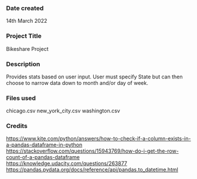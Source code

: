 ### Date created
14th March 2022

### Project Title
Bikeshare Project

### Description
Provides stats based on user input.  User must specify State but can then choose to narrow data down to month and/or day of week.

### Files used
chicago.csv
new_york_city.csv
washington.csv

### Credits
https://www.kite.com/python/answers/how-to-check-if-a-column-exists-in-a-pandas-dataframe-in-python
https://stackoverflow.com/questions/15943769/how-do-i-get-the-row-count-of-a-pandas-dataframe
https://knowledge.udacity.com/questions/263877
https://pandas.pydata.org/docs/reference/api/pandas.to_datetime.html
